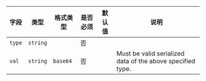 | 字段 | 类型 | 格式类型 | 是否必须 | 默认值 | 说明 |
|---|---|---|---|---|---|
| `type` | `string` |  | 否 |  |
| `val` | `string` | `base64` | 否 |  | Must be valid serialized data of the above specified type. |
